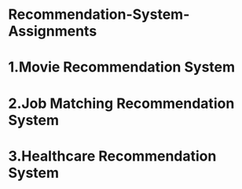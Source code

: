 # Recommendation-System-Assignments
# 1.Movie Recommendation System
# 2.Job Matching Recommendation System
# 3.Healthcare Recommendation System
